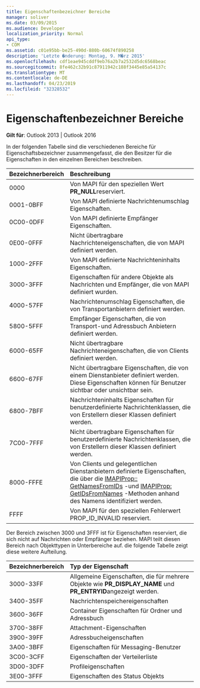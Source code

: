 ```yaml
---
title: Eigenschaftenbezeichner Bereiche
manager: soliver
ms.date: 03/09/2015
ms.audience: Developer
localization_priority: Normal
api_type:
- COM
ms.assetid: c01e95bb-be25-490d-880b-60674f890258
description: 'Letzte �nderung: Montag, 9. M�rz 2015'
ms.openlocfilehash: cdf1eae945cddf9eb76a2b7a2532d5dc6568beac
ms.sourcegitcommit: 8fe462c32b91c87911942c188f3445e85a54137c
ms.translationtype: MT
ms.contentlocale: de-DE
ms.lasthandoff: 04/23/2019
ms.locfileid: "32328532"
---
```

# <a name="property-identifier-ranges"></a>Eigenschaftenbezeichner Bereiche

  
  
**Gilt für**: Outlook 2013 | Outlook 2016 
  
In der folgenden Tabelle sind die verschiedenen Bereiche für Eigenschaftsbezeichner zusammengefasst, die den Besitzer für die Eigenschaften in den einzelnen Bereichen beschreiben.
  
|**Bezeichnerbereich**|**Beschreibung**|
|:-----|:-----|
|0000  <br/> |Von MAPI für den speziellen Wert **PR_NULL**reserviert.  <br/> |
|0001-0BFF  <br/> |Von MAPI definierte Nachrichtenumschlag Eigenschaften.  <br/> |
|0C00-0DFF  <br/> |Von MAPI definierte Empfänger Eigenschaften.  <br/> |
|0E00-0FFF  <br/> |Nicht übertragbare Nachrichteneigenschaften, die von MAPI definiert werden.  <br/> |
|1000-2FFF  <br/> |Von MAPI definierte Nachrichteninhalts Eigenschaften.  <br/> |
|3000-3FFF  <br/> |Eigenschaften für andere Objekte als Nachrichten und Empfänger, die von MAPI definiert wurden.  <br/> |
|4000-57FF  <br/> |Nachrichtenumschlag Eigenschaften, die von Transportanbietern definiert werden.  <br/> |
|5800-5FFF  <br/> |Empfänger Eigenschaften, die von Transport-und Adressbuch Anbietern definiert werden.  <br/> |
|6000-65FF  <br/> |Nicht übertragbare Nachrichteneigenschaften, die von Clients definiert werden.  <br/> |
|6600-67FF  <br/> |Nicht übertragbare Eigenschaften, die von einem Dienstanbieter definiert werden. Diese Eigenschaften können für Benutzer sichtbar oder unsichtbar sein.  <br/> |
|6800-7BFF  <br/> |Nachrichteninhalts Eigenschaften für benutzerdefinierte Nachrichtenklassen, die von Erstellern dieser Klassen definiert werden.  <br/> |
|7C00-7FFF  <br/> |Nicht übertragbare Eigenschaften für benutzerdefinierte Nachrichtenklassen, die von Erstellern dieser Klassen definiert werden.  <br/> |
|8000-FFFE  <br/> |Von Clients und gelegentlichen Dienstanbietern definierte Eigenschaften, die über die [IMAPIProp:: GetNamesFromIDs](imapiprop-getnamesfromids.md) -und [IMAPIProp: GetIDsFromNames](imapiprop-getidsfromnames.md) -Methoden anhand des Namens identifiziert werden.  <br/> |
|FFFF  <br/> |Von MAPI für den speziellen Fehlerwert PROP_ID_INVALID reserviert.  <br/> |
   
Der Bereich zwischen 3000 und 3FFF ist für Eigenschaften reserviert, die sich nicht auf Nachrichten oder Empfänger beziehen. MAPI teilt diesen Bereich nach Objekttypen in Unterbereiche auf. die folgende Tabelle zeigt diese weitere Aufteilung. 
  
|**Bezeichnerbereich**|**Typ der Eigenschaft**|
|:-----|:-----|
|3000-33FF  <br/> |Allgemeine Eigenschaften, die für mehrere Objekte wie **PR_DISPLAY_NAME** und **PR_ENTRYID**angezeigt werden.  <br/> |
|3400-35FF  <br/> |Nachrichtenspeichereigenschaften  <br/> |
|3600-36FF  <br/> |Container Eigenschaften für Ordner und Adressbuch  <br/> |
|3700-38FF  <br/> |Attachment-Eigenschaften  <br/> |
|3900-39FF  <br/> |Adressbucheigenschaften  <br/> |
|3A00-3BFF  <br/> |Eigenschaften für Messaging-Benutzer  <br/> |
|3C00-3CFF  <br/> |Eigenschaften der Verteilerliste  <br/> |
|3D00-3DFF  <br/> |Profileigenschaften  <br/> |
|3E00-3FFF  <br/> |Eigenschaften des Status Objekts  <br/> |
   

